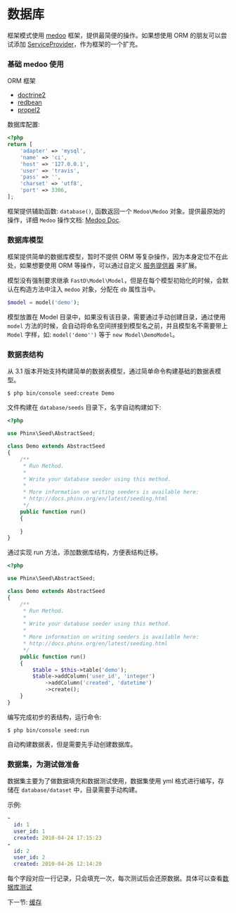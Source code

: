 # 数据库

框架模式使用 [medoo](https://github.com/catfan/Medoo) 框架，提供最简便的操作。如果想使用 ORM 的朋友可以尝试添加 [ServiceProvider](3-8-service-provider.md)，作为框架的一个扩充。

### 基础 medoo 使用

ORM 框架

* [doctrine2](https://github.com/doctrine/doctrine2)
* [redbean](https://github.com/gabordemooij/redbean)
* [propel2](https://github.com/propelorm/Propel2)

数据库配置: 

```php
<?php
return [
    'adapter' => 'mysql',
    'name' => 'ci',
    'host' => '127.0.0.1',
    'user' => 'travis',
    'pass' => '',
    'charset' => 'utf8',
    'port' => 3306,
];
```

框架提供辅助函数: `database()`, 函数返回一个 `Medoo\Medoo` 对象。提供最原始的操作，详细 `Medoo` 操作文档: [Medoo Doc](http://medoo.in/doc).

### 数据库模型

框架提供简单的数据库模型，暂时不提供 ORM 等复杂操作，因为本身定位不在此处，如果想要使用 ORM 等操作，可以通过自定义 [服务提供器](3-8-service-provider.md) 来扩展。

模型没有强制要求继承 `FastD\Model\Model`，但是在每个模型初始化的时候，会默认在构造方法中注入 `medoo` 对象，分配在 `db` 属性当中。

```php
$model = model('demo');
```

模型放置在 Model 目录中，如果没有该目录，需要通过手动创建目录，通过使用 `model` 方法的时候，会自动将命名空间拼接到模型名之前，并且模型名不需要带上 `Model` 字样，如: `model('demo'')` 等于 `new Model\DemoModel`。

### 数据表结构

从 3.1 版本开始支持构建简单的数据表模型，通过简单命令构建基础的数据表模型。

```shell
$ php bin/console seed:create Demo
```

文件构建在 `database/seeds` 目录下，名字自动构建如下: 

```php
<?php

use Phinx\Seed\AbstractSeed;

class Demo extends AbstractSeed
{
    /**
     * Run Method.
     *
     * Write your database seeder using this method.
     *
     * More information on writing seeders is available here:
     * http://docs.phinx.org/en/latest/seeding.html
     */
    public function run()
    {
        
    }
}
```

通过实现 run 方法，添加数据库结构，方便表结构迁移。

```php
<?php

use Phinx\Seed\AbstractSeed;

class Demo extends AbstractSeed
{
    /**
     * Run Method.
     *
     * Write your database seeder using this method.
     *
     * More information on writing seeders is available here:
     * http://docs.phinx.org/en/latest/seeding.html
     */
    public function run()
    {
        $table = $this->table('demo');
        $table->addColumn('user_id', 'integer')
            ->addColumn('created', 'datetime')
            ->create();
    }
}
```

编写完成初步的表结构，运行命令: 

```shell
$ php bin/console seed:run
```

自动构建数据表，但是需要先手动创建数据库。

### 数据集，为测试做准备

数据集主要为了做数据填充和数据测试使用，数据集使用 yml 格式进行编写，存储在 `database/dataset` 中，目录需要手动构建。

示例: 

```yaml
-
  id: 1
  user_id: 1
  created: 2010-04-24 17:15:23
-
  id: 2
  user_id: 2
  created: 2010-04-26 12:14:20
```

每个字段对应一行记录，只会填充一次，每次测试后会还原数据。具体可以查看[数据库测试](https://phpunit.de/manual/current/zh_cn/database.html)

下一节: [缓存](3-4-cache.md)
